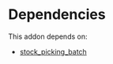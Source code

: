 # Dependencies

This addon depends on:

- [stock_picking_batch](https://github.com/bringout/oca-ocb-warehouse/tree/a20991bbfdc7baa6dc44c859c38e8a739915edf9/odoo-bringout-oca-ocb-stock_picking_batch)
